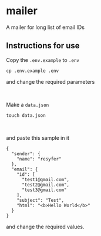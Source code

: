# mailer
A mailer for long list of email IDs

## Instructions for use

Copy the `.env.example` to `.env`
```
cp .env.example .env
```
and change the required parameters

<br/>

Make a `data.json`
```
touch data.json
```

<br/>

and paste this sample in it
```
{
  "sender": {
    "name": "resyfer"
  },
  "email": {
    "id": [
      "test1@gmail.com",
      "test2@gmail.com",
      "test3@gmail.com"
    ],
    "subject": "Test",
    "html": "<b>Hello World</b>"
  }
}
```
and change the required values.
